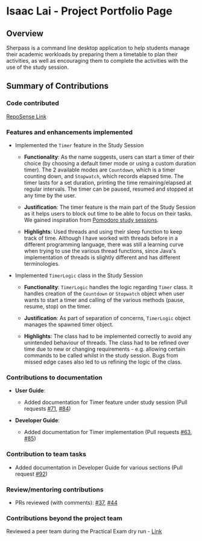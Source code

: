 # Isaac Lai - Project Portfolio Page

## Overview

Sherpass is a command line desktop application to help students manage their academic workloads
by preparing them a timetable to plan their activities, as well as encouraging them to
complete the activities with the use of the study session.

## Summary of Contributions

### Code contributed

[RepoSense Link](https://nus-cs2113-ay2122s2.github.io/tp-dashboard/?search=laiisaac&breakdown=true)

### Features and enhancements implemented

- Implemented the `Timer` feature in the Study Session

    - **Functionality**: As the name suggests, users can start a timer of their choice (by choosing a default timer mode
  or using a custom duration timer). The 2 available modes are `Countdown`, which is a timer counting down, and
  `Stopwatch`, which records elapsed time. The timer lasts for a set duration, printing the time remaining/elapsed at 
  regular intervals. The timer can be paused, resumed and stopped at any time by the user.
  
    - **Justification**: The timer feature is the main part of the Study Session as it helps users to block out time to 
  be able to focus on their tasks. We gained inspiration from 
  [Pomodoro study sessions](https://examstudyexpert.com/pomodoro-study-method/).
  
    - **Highlights**: Used threads and using their sleep function to keep track of time.
  Although I have worked with threads before in a different programming language, there was still a learning curve when 
  trying to use the various thread functions, since Java's implementation of threads is slightly different and has 
  different terminologies.

- Implemented `TimerLogic` class in the Study Session

  - **Functionality**: `TimerLogic` handles the logic regarding `Timer` class. It handles creation of the `Countdown`
  or `Stopwatch` object when user wants to start a timer and calling of the various methods (pause, resume, stop) on the
  timer.
  
  - **Justification**: As part of separation of concerns, `TimerLogic` object manages the spawned timer object.

  - **Highlights**: The class had to be implemented correctly to avoid any unintended behaviour of threads. The class
  had to be refined over time due to new or changing requirements - e.g. allowing certain commands to be called whilst
  in the study session. Bugs from missed edge cases also led to us refining the logic of the class.

### Contributions to documentation

- **User Guide**:

  - Added documentation for Timer feature under study session (Pull requests 
  [#71](https://github.com/AY2122S2-CS2113T-T09-1/tp/pull/71),
  [#84](https://github.com/AY2122S2-CS2113T-T09-1/tp/pull/84))

- **Developer Guide**:

  - Added documentation for Timer implementation (Pull requests 
  [#63](https://github.com/AY2122S2-CS2113T-T09-1/tp/pull/63),
  [#85](https://github.com/AY2122S2-CS2113T-T09-1/tp/pull/85))

### Contribution to team tasks

- Added documentation in Developer Guide for various sections (Pull request
  [#92](https://github.com/AY2122S2-CS2113T-T09-1/tp/pull/92))

### Review/mentoring contributions

- PRs reviewed (with comments): [#37](https://github.com/AY2122S2-CS2113T-T09-1/tp/pull/37),
[#44](https://github.com/AY2122S2-CS2113T-T09-1/tp/pull/44)

### Contributions beyond the project team

Reviewed a peer team during the Practical Exam dry run - [Link](https://github.com/laiisaac/ped/issues)
